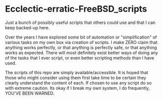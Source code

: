 # Ecclectic-erratic-FreeBSD_scripts
Just a bunch of possibly useful scripts that others could use and that I can keep backed-up here.

Over the years I have explored some bit of automation or "simplification" of various tasks on my own box via creation of scripts.  I make ZERO claim that anything works perfectly, or that anything is perfectly safe, or that anything works as expected.  There will most definitely exist better ways of doing any of the tasks that I ever script, or even better scripting methods than I have used. 

The scripts of this repo are simply available/accessible. It is hoped that those who might consider using them first take time to be certain they clearly understand the content of each. If chosen to use any script do so with extreme caution.  Its okay if I break my own system, I do frequently, YOU'VE BEEN WARNED.
